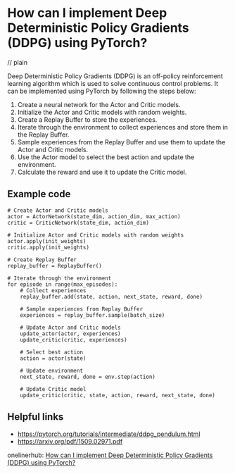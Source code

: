 # How can I implement Deep Deterministic Policy Gradients (DDPG) using PyTorch?
// plain

Deep Deterministic Policy Gradients (DDPG) is an off-policy reinforcement learning algorithm which is used to solve continuous control problems. It can be implemented using PyTorch by following the steps below:

1. Create a neural network for the Actor and Critic models.
2. Initialize the Actor and Critic models with random weights.
3. Create a Replay Buffer to store the experiences.
4. Iterate through the environment to collect experiences and store them in the Replay Buffer.
5. Sample experiences from the Replay Buffer and use them to update the Actor and Critic models.
6. Use the Actor model to select the best action and update the environment.
7. Calculate the reward and use it to update the Critic model.

## Example code

```
# Create Actor and Critic models
actor = ActorNetwork(state_dim, action_dim, max_action)
critic = CriticNetwork(state_dim, action_dim)

# Initialize Actor and Critic models with random weights
actor.apply(init_weights)
critic.apply(init_weights)

# Create Replay Buffer
replay_buffer = ReplayBuffer()

# Iterate through the environment
for episode in range(max_episodes):
    # Collect experiences
    replay_buffer.add(state, action, next_state, reward, done)

    # Sample experiences from Replay Buffer
    experiences = replay_buffer.sample(batch_size)

    # Update Actor and Critic models
    update_actor(actor, experiences)
    update_critic(critic, experiences)

    # Select best action
    action = actor(state)

    # Update environment
    next_state, reward, done = env.step(action)

    # Update Critic model
    update_critic(critic, state, action, reward, next_state, done)
```

## Helpful links
- https://pytorch.org/tutorials/intermediate/ddpg_pendulum.html
- https://arxiv.org/pdf/1509.02971.pdf

onelinerhub: [How can I implement Deep Deterministic Policy Gradients (DDPG) using PyTorch?](https://onelinerhub.com/python-pytorch/how-can-i-implement-deep-deterministic-policy-gradients--ddpg--using-pytorch)